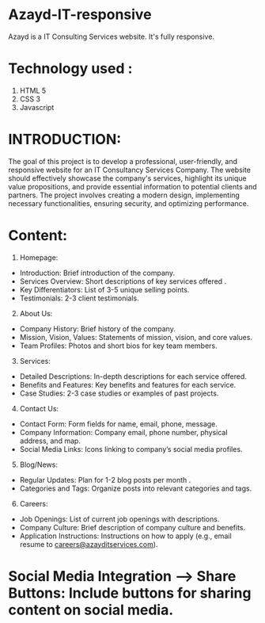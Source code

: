 # Azayd-IT-responsive
Azayd is a IT Consulting Services website. It's fully responsive. 
# Technology used : 
1. HTML 5
2. CSS 3
3. Javascript



 

 
# INTRODUCTION:
The goal of this project is to develop a professional, user-friendly, and responsive 
website for an IT Consultancy Services Company. The website should effectively 
showcase the company's services, highlight its unique value propositions, and provide 
essential information to potential clients and partners. The project involves creating a 
modern design, implementing necessary functionalities, ensuring security, and 
optimizing performance.

# Content: 
 1. Homepage: 
- Introduction: Brief introduction of the company. 
- Services Overview: Short descriptions of key services offered . 
- Key Differentiators: List of 3-5 unique selling points. 
- Testimonials: 2-3 client testimonials. 

 2. About Us: 
- Company History: Brief history of the company. 
- Mission, Vision, Values: Statements of mission, vision, and core values.
- Team Profiles: Photos and short bios  for key team members. 

 3. Services: 
- Detailed Descriptions: In-depth descriptions for each service offered.
- Benefits and Features: Key benefits and features for each service. 
- Case Studies: 2-3 case studies or examples of past projects. 

 4. Contact Us: 
- Contact Form: Form fields for name, email, phone, message. 
- Company Information: Company email, phone number, physical address, and map. 
- Social Media Links: Icons linking to company’s social media profiles. 

 5. Blog/News: 
- Regular Updates: Plan for 1-2 blog posts per month . 
- Categories and Tags: Organize posts into relevant categories and tags. 

 6. Careers: 
- Job Openings: List of current job openings with descriptions. 
- Company Culture: Brief description of company culture and benefits. 
- Application Instructions: Instructions on how to apply (e.g., email resume to 
careers@azayditservices.com).

# Social Media Integration --> Share Buttons: Include buttons for sharing content on social media. 


